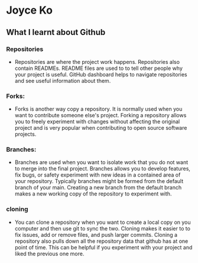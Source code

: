 # Joyce Ko
## What I learnt about Github

### Repositories
-  Repositories are where the project work happens. Repositories also contain READMEs. README files are used to to tell other people why your project is useful. GitHub dashboard helps to navigate repositories and see useful information about them. 
### Forks: 
- Forks is another way copy a repository. It is normally used when you want to contribute someone else's project. Forking a repository allows you to freely experiment with changes without affecting the original project and is very popular when contributing to open source software projects. 
### Branches: 
- Branches are used when you want to isolate work that you do not want to merge into the final project. Branches allows you to develop features, fix bugs, or safety experiment with new ideas in a contained area of your repository. Typically branches might be formed from the default branch of your main. Creating a new branch from the default branch makes a new working copy of the repository to experiment with. 
###  cloning
- You can clone a repository when you want to create a local copy on you computer and then use git to sync the two. Cloning makes it easier to to fix issues, add or remove files, and push larger commits. Cloning a repository also pulls down all the repository data that github has at one point of time. This can be helpful if you experiment with your project and liked the previous one more. 



